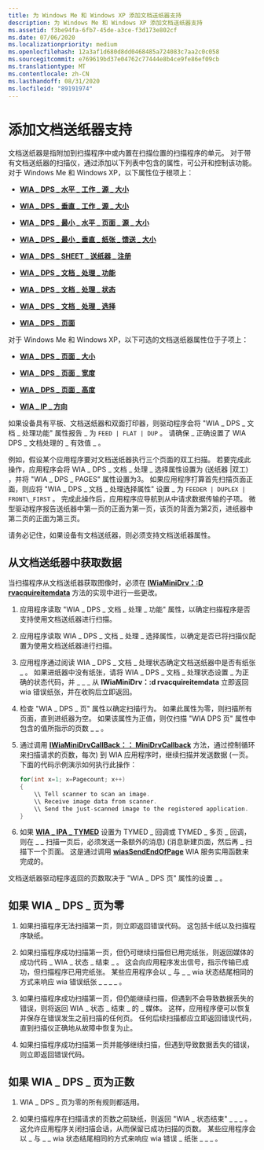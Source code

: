 ```yaml
---
title: 为 Windows Me 和 Windows XP 添加文档送纸器支持
description: 为 Windows Me 和 Windows XP 添加文档送纸器支持
ms.assetid: f3be94fa-6fb7-45de-a3ce-f3d173e802cf
ms.date: 07/06/2020
ms.localizationpriority: medium
ms.openlocfilehash: 12a3af1d680d8dd0468485a724083c7aa2c0c058
ms.sourcegitcommit: e769619bd37e04762c77444e8b4ce9fe86ef09cb
ms.translationtype: MT
ms.contentlocale: zh-CN
ms.lasthandoff: 08/31/2020
ms.locfileid: "89191974"
---
```

# <a name="adding-document-feeder-support"></a>添加文档送纸器支持

文档送纸器是指附加到扫描程序中或内置在扫描位置的扫描程序的单元。 对于带有文档送纸器的扫描仪，通过添加以下列表中包含的属性，可公开和控制该功能。 对于 Windows Me 和 Windows XP，以下属性位于根项上：

- [**WIA \_ DPS \_ 水平 \_ 工作 \_ 源 \_ 大小**](./wia-dps-horizontal-sheet-feed-size.md)

- [**WIA \_ DPS \_ 垂直 \_ 工作 \_ 源 \_ 大小**](./wia-dps-vertical-sheet-feed-size.md)

- [**WIA \_ DPS \_ 最小 \_ 水平 \_ 页面 \_ 源 \_ 大小**](./wia-dps-min-horizontal-sheet-feed-size.md)

- [**WIA \_ DPS \_ 最小 \_ 垂直 \_ 纸张 \_ 馈送 \_ 大小**](./wia-dps-min-vertical-sheet-feed-size.md)

- [**WIA \_ DPS \_ SHEET \_ 送纸器 \_ 注册**](./wia-dps-sheet-feeder-registration.md)

- [**WIA \_ DPS \_ 文档 \_ 处理 \_ 功能**](./wia-dps-document-handling-capabilities.md)

- [**WIA \_ DPS \_ 文档 \_ 处理 \_ 状态**](./wia-dps-document-handling-status.md)

- [**WIA \_ DPS \_ 文档 \_ 处理 \_ 选择**](./wia-dps-document-handling-select.md)

- [**WIA \_ DPS \_ 页面**](./wia-dps-pages.md)

对于 Windows Me 和 Windows XP，以下可选的文档送纸器属性位于子项上：

- [**WIA \_ DPS \_ 页面 \_ 大小**](./wia-dps-page-size.md)

- [**WIA \_ DPS \_ 页面 \_ 宽度**](./wia-dps-page-width.md)

- [**WIA \_ DPS \_ 页面 \_ 高度**](./wia-dps-page-height.md)

- [**WIA \_ IP \_ 方向**](./wia-ips-orientation.md)

如果设备具有平板、文档送纸器和双面打印器，则驱动程序会将 "WIA \_ DPS \_ 文档 \_ 处理功能" 属性报告 \_ 为 `FEED | FLAT | DUP` 。 请确保 \_ 正确设置了 WIA DPS \_ 文档处理的 \_ 有效值 \_ 。

例如，假设某个应用程序要对文档送纸器执行三个页面的双工扫描。 若要完成此操作，应用程序会将 WIA \_ DPS \_ 文档 \_ 处理 \_ 选择属性设置为 (送纸器 |双工) ，并将 "WIA \_ DPS \_ PAGES" 属性设置为3。 如果应用程序打算首先扫描页面正面，则应将 "WIA \_ DPS \_ 文档 \_ 处理选择属性" 设置 \_ 为 `FEEDER | DUPLEX | FRONT\_FIRST` 。 完成此操作后，应用程序应导航到从中请求数据传输的子项。 微型驱动程序报告送纸器中第一页的正面为第一页，该页的背面为第2页，进纸器中第二页的正面为第三页。

请务必记住，如果设备有文档送纸器，则必须支持文档送纸器属性。

## <a name="acquiring-data-from-a-document-feeder"></a>从文档送纸器中获取数据

当扫描程序从文档送纸器获取图像时，必须在 [**IWiaMiniDrv：:D rvacquireitemdata**](/windows-hardware/drivers/ddi/wiamindr_lh/nf-wiamindr_lh-iwiaminidrv-drvacquireitemdata) 方法的实现中进行一些更改。

1. 应用程序读取 "WIA \_ DPS \_ 文档 \_ 处理 \_ 功能" 属性，以确定扫描程序是否支持使用文档送纸器进行扫描。

1. 应用程序读取 WIA \_ DPS \_ 文档 \_ 处理 \_ 选择属性，以确定是否已将扫描仪配置为使用文档送纸器进行扫描。

1. 应用程序通过阅读 WIA \_ DPS \_ 文档 \_ 处理状态确定文档送纸器中是否有纸张 \_ 。 如果进纸器中没有纸张，请将 WIA \_ DPS \_ 文档 \_ 处理状态设置 \_ 为正确的状态代码，并 \_ \_ \_ 从 **IWiaMiniDrv：:d rvacquireitemdata** 立即返回 wia 错误纸张，并在收购后立即返回。

1. 检查 "WIA \_ DPS \_ 页" 属性以确定扫描行为。 如果此属性为零，则扫描所有页面，直到进纸器为空。 如果该属性为正值，则仅扫描 "WIA DPS 页" 属性中包含的值所指示的页数 \_ \_ 。

1. 通过调用 [**IWiaMiniDrvCallBack：： MiniDrvCallback**](/windows-hardware/drivers/ddi/wiamindr_lh/nf-wiamindr_lh-iwiaminidrvcallback-minidrvcallback) 方法，通过控制循环来扫描请求的页数，每次) 到 WIA 应用程序时，继续扫描并发送数据 (一页。 下面的代码示例演示如何执行此操作：

    ```cpp
    for(int x=1; x=Pagecount; x++)
    {
        \\ Tell scanner to scan an image.
        \\ Receive image data from scanner.
        \\ Send the just-scanned image to the registered application.
    }
    ```

1. 如果 [**WIA \_ IPA \_ TYMED**](./wia-ipa-tymed.md) 设置为 TYMED \_ 回调或 TYMED \_ 多页 \_ 回调，则在 \_ \_ 扫描一页后，必须发送一条额外的消息)  (消息新建页面，然后再 \_ 扫描下一个页面。 这是通过调用 [**wiasSendEndOfPage**](/windows-hardware/drivers/ddi/wiamdef/nf-wiamdef-wiassendendofpage) WIA 服务实用函数来完成的。

文档送纸器驱动程序返回的页数取决于 "WIA \_ DPS 页" 属性的设置 \_ 。

## <a name="if-wia_dps_pages-is-zero"></a>如果 WIA \_ DPS \_ 页为零

1. 如果扫描程序无法扫描第一页，则立即返回错误代码。 这包括卡纸以及扫描程序缺纸。

1. 如果扫描程序成功扫描第一页，但仍可继续扫描但已用完纸张，则返回媒体的成功代码 \_ WIA \_ 状态 \_ 结束 \_ 。 这会向应用程序发出信号，指示传输已成功，但扫描程序已用完纸张。 某些应用程序会以 \_ 与 \_ \_ wia 状态结尾相同的方式来响应 wia 错误纸张 \_ \_ \_ \_ 。

1. 如果扫描程序成功扫描第一页，但仍能继续扫描，但遇到不会导致数据丢失的错误，则将返回 WIA \_ 状态 \_ 结束 \_ 的 \_ 媒体。 这样，应用程序便可以恢复并保存在错误发生之前扫描的任何页。 任何后续扫描都应立即返回错误代码，直到扫描仪正确地从故障中恢复为止。

1. 如果扫描程序成功扫描第一页并能够继续扫描，但遇到导致数据丢失的错误，则立即返回错误代码。

## <a name="if-wia_dps_pages-is-positive"></a>如果 WIA \_ DPS \_ 页为正数

1. WIA \_ DPS \_ 页为零的所有规则都适用。

1. 如果扫描程序在扫描请求的页数之前缺纸，则返回 "WIA \_ 状态结束" \_ \_ \_ 。 这允许应用程序关闭扫描会话，从而保留已成功扫描的页数。 某些应用程序会以 \_ 与 \_ \_ wia 状态结尾相同的方式来响应 wia 错误 \_ 纸张 \_ \_ \_ 。